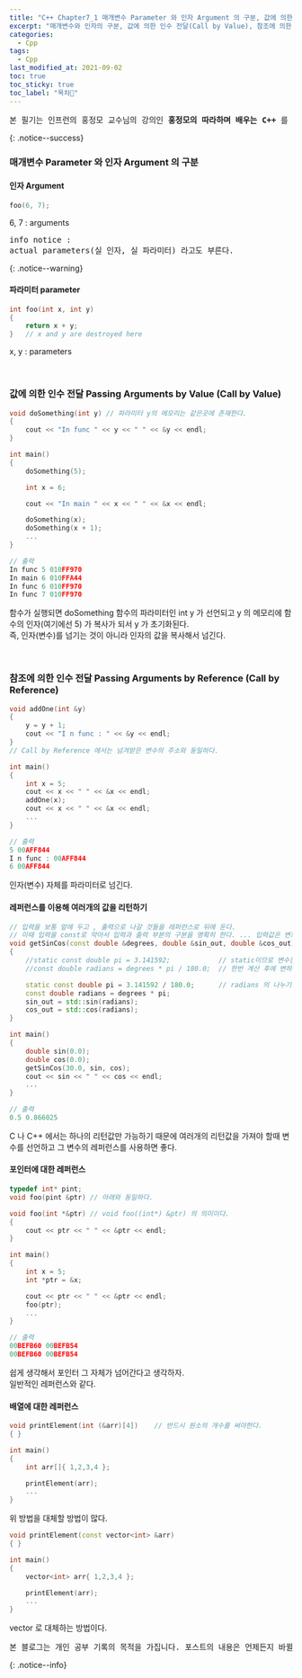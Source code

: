 ```yaml
---
title: "C++ Chapter7_1 매개변수 Parameter 와 인자 Argument 의 구분, 값에 의한 인수 전달 Passing Arguments by Value (Call by Value), 참조에 의한 인수 전달 Passing Arguments by Reference (Call by Reference)"
excerpt: "매개변수와 인자의 구분, 값에 의한 인수 전달(Call by Value), 참조에 의한 인수 전달(Call by Reference)"
categories:
  - Cpp
tags:
  - Cpp
last_modified_at: 2021-09-02
toc: true
toc_sticky: true
toc_label: "목차👀"
---
```


<pre>본 필기는 인프런의 홍정모 교수님의 강의인 <b>홍정모의 따라하며 배우는 C++</b> 를 듣고 작성합니다.</pre>{: .notice--success}

### 매개변수 Parameter 와 인자 Argument 의 구분

#### 인자 Argument
```cpp
foo(6, 7);	
```
6, 7 : arguments 
<pre>info notice :
actual parameters(실 인자, 실 파라미터) 라고도 부른다.</pre>{: .notice--warning}

#### 파라미터 parameter
```cpp
int foo(int x, int y)
{
    return x + y;   
}	// x and y are destroyed here
```
x, y : parameters

<br>

### 값에 의한 인수 전달 Passing Arguments by Value (Call by Value)
```cpp
void doSomething(int y)	// 파라미터 y의 메모리는 같은곳에 존재한다.
{
    cout << "In func " << y << " " << &y << endl;
}

int main()
{ 
    doSomething(5); 

    int x = 6;

    cout << "In main " << x << " " << &x << endl;

    doSomething(x);
    doSomething(x + 1);
    ...
}

// 출력
In func 5 010FF970
In main 6 010FFA44
In func 6 010FF970
In func 7 010FF970
```
함수가 실행되면 doSomething 함수의 파라미터인 int y 가 선언되고 y 의 메모리에 함수의 인자(여기에선 5) 가 복사가 되서 y 가 초기화된다.    
즉, 인자(변수)를 넘기는 것이 아니라 인자의 값을 복사해서 넘긴다.

<br>

### 참조에 의한 인수 전달 Passing Arguments by Reference (Call by Reference)
```cpp
void addOne(int &y)
{
    y = y + 1;
    cout << "I n func : " << &y << endl;	
}
// Call by Reference 에서는 넘겨받은 변수의 주소와 동일하다.    

int main()
{
    int x = 5;
    cout << x << " " << &x << endl;
    addOne(x);
    cout << x << " " << &x << endl;
    ...
}

// 출력
5 00AFF844
I n func : 00AFF844
6 00AFF844
```
인자(변수) 자체를 파라미터로 넘긴다.

#### 레퍼런스를 이용해 여러개의 값을 리턴하기
```cpp
// 입력을 보통 앞에 두고 , 출력으로 나갈 것들을 레퍼런스로 뒤에 둔다.
// 이때 입력을 const로 막아서 입력과 출력 부분의 구분을 명확히 한다. ... 입력값은 변화없도록 코딩하자.
void getSinCos(const double &degrees, double &sin_out, double &cos_out)
{
    //static const double pi = 3.141592;            // static이므로 변수는 재사용된다.
    //const double radians = degrees * pi / 180.0;  // 한번 계산 후에 변하지 않을 변수들은 const로 막아두자.

    static const double pi = 3.141592 / 180.0;      // radians 의 나누기 연산을 static으로 옮겨서 한번만 연산하도록 하자.
    const double radians = degrees * pi;
    sin_out = std::sin(radians);
    cos_out = std::cos(radians);
}

int main()
{
    double sin(0.0);
    double cos(0.0);
    getSinCos(30.0, sin, cos);
    cout << sin << " " << cos << endl;
    ...
}

// 출력
0.5 0.866025
```
C 나 C++ 에서는 하나의 리턴값만 가능하기 때문에 여러개의 리턴값을 가져야 할때 변수를 선언하고 그 변수의 레퍼런스를 사용하면 좋다.

#### 포인터에 대한 레퍼런스
```cpp
typedef int* pint;
void foo(pint &ptr)	// 아래와 동일하다.

void foo(int *&ptr)	// void foo((int*) &ptr) 의 의미이다.
{
    cout << ptr << " " << &ptr << endl;
}

int main()
{
    int x = 5;
    int *ptr = &x;

    cout << ptr << " " << &ptr << endl;
    foo(ptr);
    ...
}

// 출력
00BEFB60 00BEFB54
00BEFB60 00BEFB54
```
쉽게 생각해서 포인터 그 자체가 넘어간다고 생각하자.    
일반적인 레퍼런스와 같다.

#### 배열에 대한 레퍼런스
```cpp
void printElement(int (&arr)[4])    // 반드시 원소의 개수를 써야한다.
{ }    

int main()
{
    int arr[]{ 1,2,3,4 };		

    printElement(arr);
    ...
}
```
위 방법을 대체할 방법이 많다.

```cpp
void printElement(const vector<int> &arr)   
{ }

int main()
{
    vector<int> arr{ 1,2,3,4 };		

    printElement(arr);
    ...
}
```
vector 로 대체하는 방법이다.


<pre>본 블로그는 개인 공부 기록의 목적을 가집니다. 포스트의 내용은 언제든지 바뀔 수 있습니다.</pre>{: .notice--info}